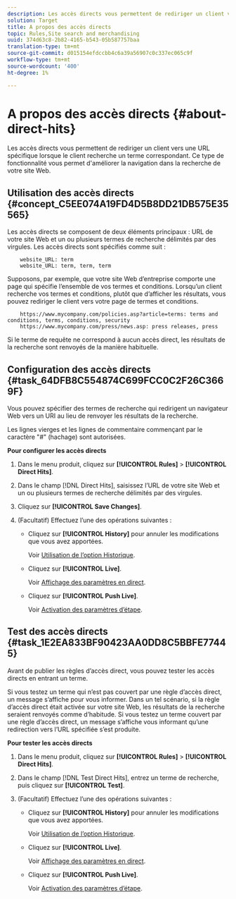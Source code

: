 ```yaml
---
description: Les accès directs vous permettent de rediriger un client vers une URL spécifique lorsque le client recherche un terme correspondant. Ce type de fonctionnalité vous permet d'améliorer la navigation dans la recherche de votre site Web.
solution: Target
title: A propos des accès directs
topic: Rules,Site search and merchandising
uuid: 374d63c8-2b82-4165-b543-05b587757baa
translation-type: tm+mt
source-git-commit: d015154efdccbb4c6a39a56907c0c337ec065c9f
workflow-type: tm+mt
source-wordcount: '400'
ht-degree: 1%

---
```



# A propos des accès directs {#about-direct-hits}

Les accès directs vous permettent de rediriger un client vers une URL spécifique lorsque le client recherche un terme correspondant. Ce type de fonctionnalité vous permet d&#39;améliorer la navigation dans la recherche de votre site Web.

## Utilisation des accès directs {#concept_C5EE074A19FD4D5B8DD21DB575E35565}

Les accès directs se composent de deux éléments principaux : URL de votre site Web et un ou plusieurs termes de recherche délimités par des virgules. Les accès directs sont spécifiés comme suit :

```
    website_URL: term
    website_URL: term, term, term
```

Supposons, par exemple, que votre site Web d’entreprise comporte une page qui spécifie l’ensemble de vos termes et conditions. Lorsqu’un client recherche vos termes et conditions, plutôt que d’afficher les résultats, vous pouvez rediriger le client vers votre page de termes et conditions.

```
    https://www.mycompany.com/policies.asp?article=terms: terms and conditions, terms, conditions, security
    https://www.mycompany.com/press/news.asp: press releases, press
```

Si le terme de requête ne correspond à aucun accès direct, les résultats de la recherche sont renvoyés de la manière habituelle.

## Configuration des accès directs {#task_64DFB8C554874C699FCC0C2F26C3669F}

Vous pouvez spécifier des termes de recherche qui redirigent un navigateur Web vers un URI au lieu de renvoyer les résultats de la recherche.

<!-- 

t_configuring_direct_hits.xml

 -->

Les lignes vierges et les lignes de commentaire commençant par le caractère &quot;#&quot; (hachage) sont autorisées.

**Pour configurer les accès directs**

1. Dans le menu produit, cliquez sur **[!UICONTROL Rules]** > **[!UICONTROL Direct Hits]**.
1. Dans le champ [!DNL Direct Hits], saisissez l’URL de votre site Web et un ou plusieurs termes de recherche délimités par des virgules.
1. Cliquez sur **[!UICONTROL Save Changes]**.
1. (Facultatif) Effectuez l’une des opérations suivantes :

   * Cliquez sur **[!UICONTROL History]** pour annuler les modifications que vous avez apportées.

      Voir [Utilisation de l’option Historique](../t-using-the-history-option.md#task_70DD3F87A67242BBBD2CB27156F43002).

   * Cliquez sur **[!UICONTROL Live]**.

      Voir [Affichage des paramètres en direct](../c-about-staging.md#task_401A0EBDB5DB4D4CA933CBA7BECDC10F).

   * Cliquez sur **[!UICONTROL Push Live]**.

      Voir [Activation des paramètres d’étape](../c-about-staging.md#task_44306783B4C0408AAA58B471DAF2D9A4).

## Test des accès directs {#task_1E2EA833BF90423AA0DD8C5BBFE77445}

Avant de publier les règles d’accès direct, vous pouvez tester les accès directs en entrant un terme.

<!-- 

t_testing_direct_hits.xml

 -->

Si vous testez un terme qui n’est pas couvert par une règle d’accès direct, un message s’affiche pour vous informer. Dans un tel scénario, si la règle d’accès direct était activée sur votre site Web, les résultats de la recherche seraient renvoyés comme d’habitude. Si vous testez un terme couvert par une règle d’accès direct, un message s’affiche vous informant qu’une redirection vers l’URL spécifiée s’est produite.

**Pour tester les accès directs**

1. Dans le menu produit, cliquez sur **[!UICONTROL Rules]** > **[!UICONTROL Direct Hits]**.
1. Dans le champ [!DNL Test Direct Hits], entrez un terme de recherche, puis cliquez sur **[!UICONTROL Test]**.
1. (Facultatif) Effectuez l’une des opérations suivantes :

   * Cliquez sur **[!UICONTROL History]** pour annuler les modifications que vous avez apportées.

      Voir [Utilisation de l’option Historique](../t-using-the-history-option.md#task_70DD3F87A67242BBBD2CB27156F43002).

   * Cliquez sur **[!UICONTROL Live]**.

      Voir [Affichage des paramètres en direct](../c-about-staging.md#task_401A0EBDB5DB4D4CA933CBA7BECDC10F).

   * Cliquez sur **[!UICONTROL Push Live]**.

      Voir [Activation des paramètres d’étape](../c-about-staging.md#task_44306783B4C0408AAA58B471DAF2D9A4).

